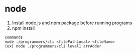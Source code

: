 # node  
1. Install node.js and npm package before running programs  
2. npm install  
   
```
commands
node ./programmers/cli <filePathLocal> <fileName>
(ex) node ./programmers/cli level1 arrAdder
```
#  
